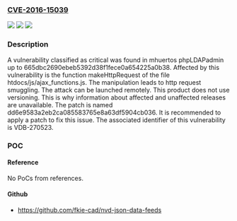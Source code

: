### [CVE-2016-15039](https://cve.mitre.org/cgi-bin/cvename.cgi?name=CVE-2016-15039)
![](https://img.shields.io/static/v1?label=Product&message=phpLDAPadmin&color=blue)
![](https://img.shields.io/static/v1?label=Version&message=%3D%20665dbc2690ebeb5392d38f1fece0a654225a0b38%20&color=brighgreen)
![](https://img.shields.io/static/v1?label=Vulnerability&message=CWE-444%20HTTP%20Request%20Smuggling&color=brighgreen)

### Description

A vulnerability classified as critical was found in mhuertos phpLDAPadmin up to 665dbc2690ebeb5392d38f1fece0a654225a0b38. Affected by this vulnerability is the function makeHttpRequest of the file htdocs/js/ajax_functions.js. The manipulation leads to http request smuggling. The attack can be launched remotely. This product does not use versioning. This is why information about affected and unaffected releases are unavailable. The patch is named dd6e9583a2eb2ca085583765e8a63df5904cb036. It is recommended to apply a patch to fix this issue. The associated identifier of this vulnerability is VDB-270523.

### POC

#### Reference
No PoCs from references.

#### Github
- https://github.com/fkie-cad/nvd-json-data-feeds

